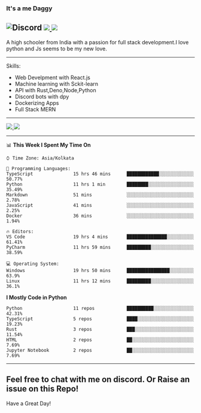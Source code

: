 
### It's a me Daggy

![Discord](https://img.shields.io/discord/491175207122370581?color=black&label=Discord&logo=discord) ![](https://img.shields.io/endpoint?url=https://dev.discordprofiles.me/api/badge/vscode/491174779278065689)<a href="https://github.com/Daggy1234">
  <img src="https://komarev.com/ghpvc/?username=Daggy1234&style=flat-square" />
</a>
 ----

A high schooler from India with a passion for full stack development.I love python and Js seems to be my new love. 

-----

Skills:

- Web Develpment with React.js
- Machine learning with Sckit-learn
- API with Rust,Deno,Node,Python
- Discord bots with dpy
- Dockerizing Apps
- Full Stack MERN

-----
<a href="https://github.com/Daggy1234">
  <img src="https://github-readme-stats.vercel.app/api?username=Daggy1234&show_icons=true&hide_border=true" />
</a><a href="https://github.com/Daggy1234">
  <img src="https://github-readme-stats.vercel.app/api/top-langs/?username=Daggy1234&layout=compact&langs_count=9&hide=css,html" />
</a>

---

<!--START_SECTION:waka-->
📊 **This Week I Spent My Time On** 

```text
⌚︎ Time Zone: Asia/Kolkata

💬 Programming Languages: 
TypeScript               15 hrs 46 mins      ████████████░░░░░░░░░░░░░   50.77% 
Python                   11 hrs 1 min        ████████░░░░░░░░░░░░░░░░░   35.49% 
Markdown                 51 mins             ░░░░░░░░░░░░░░░░░░░░░░░░░   2.78% 
JavaScript               41 mins             ░░░░░░░░░░░░░░░░░░░░░░░░░   2.25% 
Docker                   36 mins             ░░░░░░░░░░░░░░░░░░░░░░░░░   1.94%

🔥 Editors: 
VS Code                  19 hrs 4 mins       ███████████████░░░░░░░░░░   61.41% 
PyCharm                  11 hrs 59 mins      █████████░░░░░░░░░░░░░░░░   38.59%

💻 Operating System: 
Windows                  19 hrs 50 mins      ████████████████░░░░░░░░░   63.9% 
Linux                    11 hrs 12 mins      █████████░░░░░░░░░░░░░░░░   36.1%

```

**I Mostly Code in Python** 

```text
Python                   11 repos            ██████████░░░░░░░░░░░░░░░   42.31% 
TypeScript               5 repos             ████░░░░░░░░░░░░░░░░░░░░░   19.23% 
Rust                     3 repos             ███░░░░░░░░░░░░░░░░░░░░░░   11.54% 
HTML                     2 repos             ██░░░░░░░░░░░░░░░░░░░░░░░   7.69% 
Jupyter Notebook         2 repos             ██░░░░░░░░░░░░░░░░░░░░░░░   7.69%

```



<!--END_SECTION:waka-->

---

Feel free to chat with me on discord. Or Raise an issue on this Repo!
-----
Have a Great Day!

